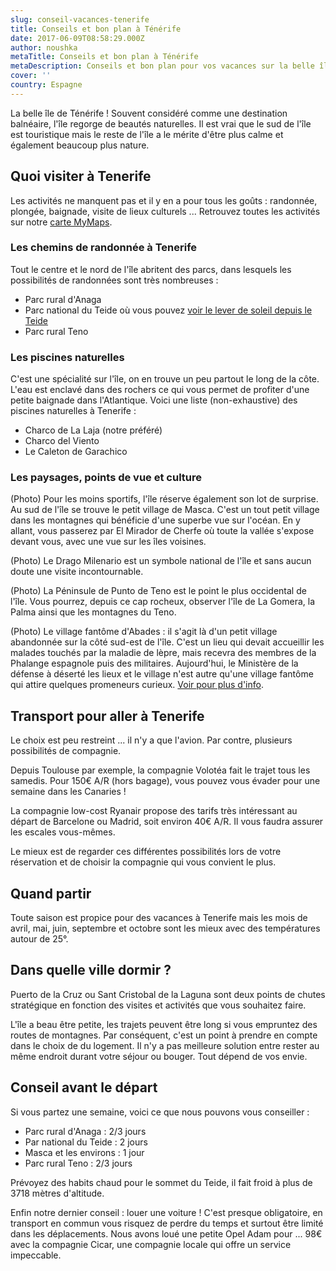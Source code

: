 ```yaml
---
slug: conseil-vacances-tenerife
title: Conseils et bon plan à Ténérife
date: 2017-06-09T08:58:29.000Z
author: noushka
metaTitle: Conseils et bon plan à Ténérife
metaDescription: Conseils et bon plan pour vos vacances sur la belle île de Ténérife en Espagne
cover: ''
country: Espagne
---
```

La belle île de Ténérife ! Souvent considéré comme une destination balnéaire, l'île regorge de beautés naturelles. Il est vrai que le sud de l'île est touristique mais le reste de l'île a le mérite d'être plus calme et également beaucoup plus nature.

## Quoi visiter à Tenerife

Les activités ne manquent pas et il y en a pour tous les goûts : randonnée, plongée, baignade, visite de lieux culturels ... Retrouvez toutes les activités sur notre [carte MyMaps](https://www.google.com/maps/d/edit?mid=1aKV83RZODp-GOCsTE6z_DJt5RlMLbHUf&ll=28.335701907174567%2C-16.689277100000027&z=10).

### Les chemins de randonnée à Tenerife

Tout le centre et le nord de l'île abritent des parcs, dans lesquels les possibilités de randonnées sont très nombreuses : 

* Parc rural d'Anaga
* Parc national du Teide où vous pouvez [voir le lever de soleil depuis le Teide](https://landseekers.blog/espagne/tenerife/voir-le-lever-du-soleil-sur-le-volcan-du-teide)
* Parc rural Teno

### Les piscines naturelles

C'est une spécialité sur l'île, on en trouve un peu partout le long de la côte. L'eau est enclavé dans des rochers ce qui vous permet de profiter d'une petite baignade dans l'Atlantique. Voici une liste (non-exhaustive) des piscines naturelles à Tenerife :

* Charco de La Laja (notre préféré)
* Charco del Viento
* Le Caleton de Garachico

### Les paysages, points de vue et culture

(Photo) Pour les moins sportifs, l'île réserve également son lot de surprise. Au sud de l'île se trouve le petit village de Masca. C'est un tout petit village dans les montagnes qui bénéficie d'une superbe vue sur l'océan. En y allant, vous passerez par El Mirador de Cherfe où toute la vallée s'expose devant vous, avec une vue sur les îles voisines.

(Photo) Le Drago Milenario est un symbole national de l'île et sans aucun doute une visite incontournable. 

(Photo) La Péninsule de Punto de Teno est le point le plus occidental de l'île. Vous pourrez, depuis ce cap rocheux, observer l'île de La Gomera, la Palma ainsi que les montagnes du Teno.

(Photo) Le village fantôme d'Abades : il s'agit là d'un petit village abandonnée sur la côté sud-est de l'île. C'est un lieu qui devait accueillir les malades touchés par la maladie de lèpre, mais recevra des membres de la Phalange espagnole puis des militaires. Aujourd'hui, le Ministère de la défense à déserté les lieux et le village n'est autre qu'une village fantôme qui attire quelques promeneurs curieux. [Voir pour plus d'info](http://vidadesol.blogspot.com/2009/06/abades-la-cite-fantome.html).  

## Transport pour aller à Tenerife

Le choix est peu restreint ... il n'y a que l'avion. Par contre, plusieurs possibilités de compagnie.

Depuis Toulouse par exemple, la compagnie Volotéa fait le trajet tous les samedis. Pour 150€ A/R (hors bagage), vous pouvez vous évader pour une semaine dans les Canaries ! 

La compagnie low-cost Ryanair propose des tarifs très intéressant au départ de Barcelone ou Madrid, soit environ 40€ A/R. Il vous faudra assurer les escales vous-mêmes.

Le mieux est de regarder ces différentes possibilités lors de votre réservation et de choisir la compagnie qui vous convient le plus.

## Quand partir

Toute saison est propice pour des vacances à Tenerife mais les mois de avril, mai, juin, septembre et octobre sont les mieux avec des températures autour de 25°.

## Dans quelle ville dormir ?

Puerto de la Cruz ou Sant Cristobal de la Laguna sont deux points de chutes stratégique en fonction des visites et activités que vous souhaitez faire. 

L'île a beau être petite, les trajets peuvent être long si vous empruntez des routes de montagnes. Par conséquent, c'est un point à prendre en compte dans le choix de du logement. Il n'y a pas meilleure solution entre rester au même endroit durant votre séjour ou bouger. Tout dépend de vos envie.

## Conseil avant le départ

Si vous partez une semaine, voici ce que nous pouvons vous conseiller :

* Parc rural d'Anaga : 2/3 jours
* Par national du Teide : 2 jours 
* Masca et les environs : 1 jour
* Parc rural Teno : 2/3 jours

Prévoyez des habits chaud pour le sommet du Teide, il fait froid à plus de 3718 mètres d'altitude.

Enfin notre dernier conseil : louer une voiture ! C'est presque obligatoire, en transport en commun vous risquez de perdre du temps et surtout être limité dans les déplacements. Nous avons loué une petite Opel Adam pour ... 98€ avec la compagnie Cicar, une compagnie locale qui offre un service impeccable.
